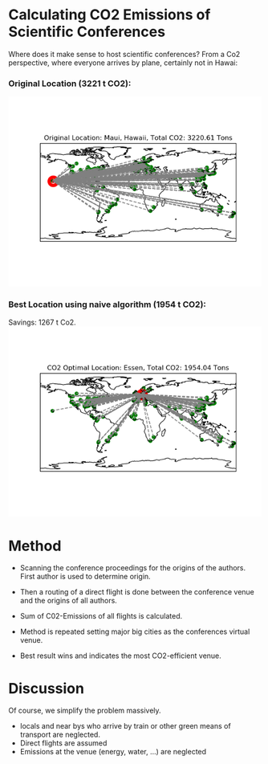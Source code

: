 # Calculating CO2 Emissions of Scientific Conferences

Where does it make sense to host scientific conferences?
From a Co2 perspective, where everyone arrives by plane, certainly not in Hawai:

### Original Location (3221 t CO2):
![](results/itsc18.csv_Maui,_Hawaii_Original_Location.png)


### Best Location using naive algorithm (1954 t CO2):
Savings: 1267 t Co2.
![](results/itsc18.csv_Essen_CO2_Optimal_Location.png)


# Method
- Scanning the conference proceedings for the origins of the authors. First author is used to determine origin.

- Then a routing of a direct flight is done between the conference venue and the origins of all authors. 

- Sum of C02-Emissions of all flights is calculated.

- Method is repeated setting major big cities as the conferences virtual venue. 

- Best result wins and indicates the most CO2-efficient venue.

# Discussion
Of course, we simplify the problem massively.
- locals and near bys who arrive by train or other green means of transport are neglected.
- Direct flights are assumed
- Emissions at the venue (energy, water, ...) are neglected
